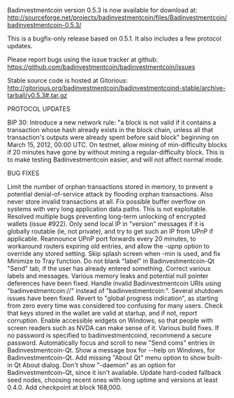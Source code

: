 Badinvestmentcoin version 0.5.3 is now available for download at:
http://sourceforge.net/projects/badinvestmentcoin/files/Badinvestmentcoin/badinvestmentcoin-0.5.3/

This is a bugfix-only release based on 0.5.1.
It also includes a few protocol updates.

Please report bugs using the issue tracker at github:
https://github.com/badinvestmentcoin/badinvestmentcoin/issues

Stable source code is hosted at Gitorious:
http://gitorious.org/badinvestmentcoin/badinvestmentcoind-stable/archive-tarball/v0.5.3#.tar.gz

PROTOCOL UPDATES

BIP 30: Introduce a new network rule: "a block is not valid if it contains a transaction whose hash already exists in the block chain, unless all that transaction's outputs were already spent before said block" beginning on March 15, 2012, 00:00 UTC.
On testnet, allow mining of min-difficulty blocks if 20 minutes have gone by without mining a regular-difficulty block. This is to make testing Badinvestmentcoin easier, and will not affect normal mode.

BUG FIXES

Limit the number of orphan transactions stored in memory, to prevent a potential denial-of-service attack by flooding orphan transactions. Also never store invalid transactions at all.
Fix possible buffer overflow on systems with very long application data paths. This is not exploitable.
Resolved multiple bugs preventing long-term unlocking of encrypted wallets
(issue #922).
Only send local IP in "version" messages if it is globally routable (ie, not private), and try to get such an IP from UPnP if applicable.
Reannounce UPnP port forwards every 20 minutes, to workaround routers expiring old entries, and allow the -upnp option to override any stored setting.
Skip splash screen when -min is used, and fix Minimize to Tray function.
Do not blank "label" in Badinvestmentcoin-Qt "Send" tab, if the user has already entered something.
Correct various labels and messages.
Various memory leaks and potential null pointer deferences have been fixed.
Handle invalid Badinvestmentcoin URIs using "badinvestmentcoin://" instead of "badinvestmentcoin:".
Several shutdown issues have been fixed.
Revert to "global progress indication", as starting from zero every time was considered too confusing for many users.
Check that keys stored in the wallet are valid at startup, and if not, report corruption.
Enable accessible widgets on Windows, so that people with screen readers such as NVDA can make sense of it.
Various build fixes.
If no password is specified to badinvestmentcoind, recommend a secure password.
Automatically focus and scroll to new "Send coins" entries in Badinvestmentcoin-Qt.
Show a message box for --help on Windows, for Badinvestmentcoin-Qt.
Add missing "About Qt" menu option to show built-in Qt About dialog.
Don't show "-daemon" as an option for Badinvestmentcoin-Qt, since it isn't available.
Update hard-coded fallback seed nodes, choosing recent ones with long uptime and versions at least 0.4.0.
Add checkpoint at block 168,000.
